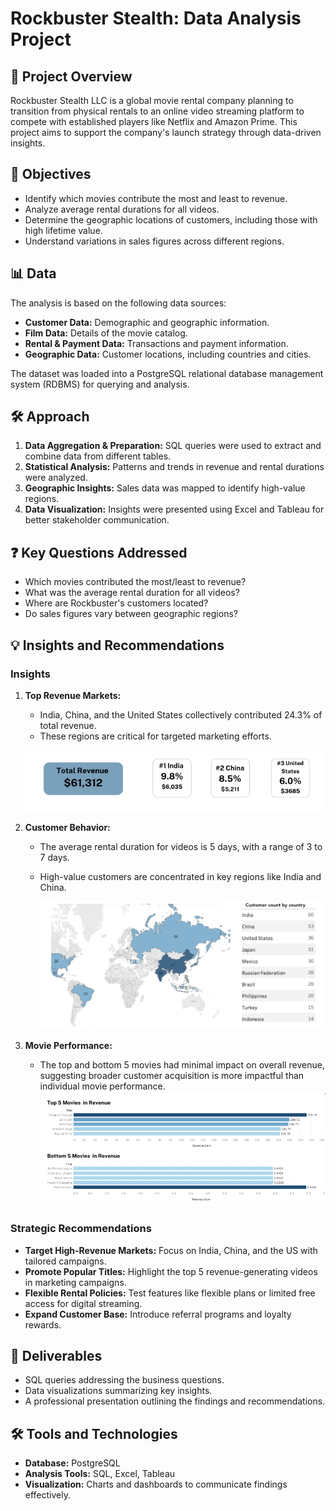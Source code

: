 # Rockbuster Stealth: Data Analysis Project

## 📖 Project Overview
Rockbuster Stealth LLC is a global movie rental company planning to transition from physical rentals to an online video streaming platform to compete with established players like Netflix and Amazon Prime. This project aims to support the company's launch strategy through data-driven insights.

## 🎯 Objectives
- Identify which movies contribute the most and least to revenue.
- Analyze average rental durations for all videos.
- Determine the geographic locations of customers, including those with high lifetime value.
- Understand variations in sales figures across different regions.

## 📊 Data
The analysis is based on the following data sources:
- **Customer Data:** Demographic and geographic information.
- **Film Data:** Details of the movie catalog.
- **Rental & Payment Data:** Transactions and payment information.
- **Geographic Data:** Customer locations, including countries and cities.

The dataset was loaded into a PostgreSQL relational database management system (RDBMS) for querying and analysis.

## 🛠️ Approach
1. **Data Aggregation & Preparation:** SQL queries were used to extract and combine data from different tables.
2. **Statistical Analysis:** Patterns and trends in revenue and rental durations were analyzed.
3. **Geographic Insights:** Sales data was mapped to identify high-value regions.
4. **Data Visualization:** Insights were presented using Excel and Tableau for better stakeholder communication.

## ❓ Key Questions Addressed
- Which movies contributed the most/least to revenue?
- What was the average rental duration for all videos?
- Where are Rockbuster's customers located?
- Do sales figures vary between geographic regions?

## 💡 Insights and Recommendations
### Insights
1. **Top Revenue Markets:**
   - India, China, and the United States collectively contributed 24.3% of total revenue.
   - These regions are critical for targeted marketing efforts.
  
   ![Revenue](Visualizations/Revenue.png)

2. **Customer Behavior:**
   - The average rental duration for videos is 5 days, with a range of 3 to 7 days.
   - High-value customers are concentrated in key regions like India and China.
  
     ![Map](Visualizations/Map.png)

3. **Movie Performance:**
   - The top and bottom 5 movies had minimal impact on overall revenue, suggesting broader customer acquisition is more impactful than individual movie performance.
     ![TopMovies](Visualizations/TopMovies.png)

### Strategic Recommendations
- **Target High-Revenue Markets:** Focus on India, China, and the US with tailored campaigns.
- **Promote Popular Titles:** Highlight the top 5 revenue-generating videos in marketing campaigns.
- **Flexible Rental Policies:** Test features like flexible plans or limited free access for digital streaming.
- **Expand Customer Base:** Introduce referral programs and loyalty rewards.

## 📂 Deliverables
- SQL queries addressing the business questions.
- Data visualizations summarizing key insights.
- A professional presentation outlining the findings and recommendations.

## 🛠️ Tools and Technologies
- **Database:** PostgreSQL
- **Analysis Tools:** SQL, Excel, Tableau
- **Visualization:** Charts and dashboards to communicate findings effectively.


